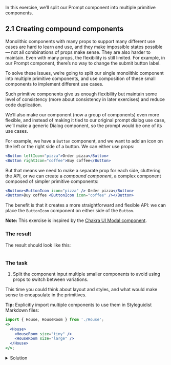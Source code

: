 In this exercise, we’ll split our Prompt component into multiple primitive components.

## 2.1 Creating compound components

Monolithic components with many props to support many different use cases are hard to learn and use, and they make impossible states possible — not all combinations of props make sense. They are also harder to maintain. Even with many props, the flexibility is still limited. For example, in our Prompt component, there’s no way to change the submit button label.

To solve these issues, we’re going to split our single monolithic component into multiple primitive components, and use composition of these small components to implement different use cases.

Such primitive components give us enough flexibility but maintain some level of consistency (more about consistency in later exercises) and reduce code duplication.

We’ll also make our component (now a group of components) even more flexible, and instead of making it tied to our original prompt dialog use case, we’ll make a generic Dialog component, so the prompt would be one of its use cases.

For example, we have a `Button` component, and we want to add an icon on the left or the right side of a button. We can either use props:

```jsx static
<Button leftIcon="pizza">Order pizza</Button>
<Button rightIcon="coffee">Buy coffee</Button>
```

But that means we need to make a separate prop for each side, cluttering the API, or we can create a _compound component_, a complex component composed of simpler primitive components:

```jsx static
<Button><ButtonIcon icon="pizza" /> Order pizza</Button>
<Button>Buy coffee <ButtonIcon icon="coffee" /></Button>
```

The benefit is that it creates a more straightforward and flexible API: we can place the `ButtonIcon` component on either side of the `Button`.

**Note:** This exercise is inspired by the [Chakra UI Modal component](https://chakra-ui.com/modal).

### The result

The result should look like this:

```jsx {"file": "final/Dialog.md", "noeditor": true}
```

### The task

1. Split the component input multiple smaller components to avoid using props to switch between variations.

This time you could think about layout and styles, and what would make sense to encapsulate in the primitives.

**Tip:** Explicitly import multiple components to use them in Styleguidist Markdown files:

```jsx static
import { House, HouseRoom } from './House';
<>
  <House>
    <HouseRoom size="tiny" />
    <HouseRoom size="large" />
  </House>
</>;
```

<details>
 <summary>Solution</summary>

The `Dialog` component (`src/exercises/2-2-Compound_components/Dialog.js`):

```jsx {"file": "final/Dialog.js", "static": true}
```

The usage (`src/exercises/2-2-Compound_components/Dialog.md`):

```md {"file": "final/Dialog.md", "static": true}
```

</details>
